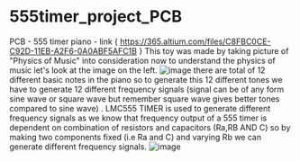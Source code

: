# 555timer_project_PCB
PCB - 555 timer piano - link { https://365.altium.com/files/C8FBC0CE-C92D-11EB-A2F6-0A0ABF5AFC1B }
This toy was made by taking picture of  "Physics of Music" into consideration now to understand the physics of music let's look at the image on the left.
![image](https://user-images.githubusercontent.com/88006688/210155311-ab5f65b8-f916-4947-833f-8236874bb2ae.png)
there are total of 12 different basic notes in the piano so to generate this 12 different tones we have to generate 12 different frequency signals (signal can be of any form sine wave or square wave but remember square wave gives better tones compared to sine wave) . LMC555 TIMER is used to generate different frequency signals as we know that frequency output of a 555 timer is dependent on combination of resistors and capacitors  (Ra,RB AND C) so by making two components fixed (i.e Ra and C) and varying Rb we can generate different frequency signals. 
![image](https://user-images.githubusercontent.com/88006688/210155329-7503855f-57ba-4195-8cc7-3d772b86621d.png)



